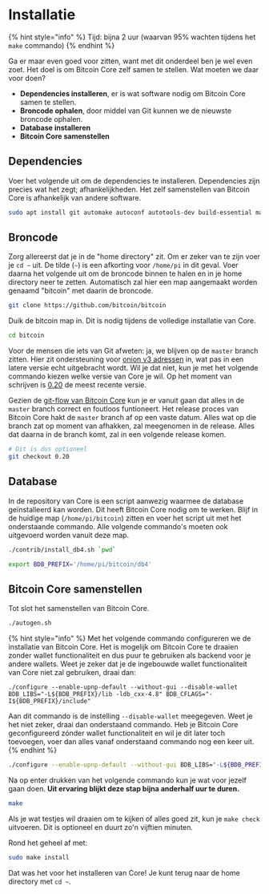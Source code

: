 # Installatie

{% hint style="info" %}
Tijd: bijna 2 uur \(waarvan 95% wachten tijdens het `make` commando\)
{% endhint %}

Ga er maar even goed voor zitten, want met dit onderdeel ben je wel even zoet. Het doel is om Bitcoin Core zelf samen te stellen. Wat moeten we daar voor doen?

-   **Dependencies installeren**, er is wat software nodig om Bitcoin Core samen te stellen.
-   **Broncode ophalen**, door middel van Git kunnen we de nieuwste broncode ophalen.
-   **Database installeren**
-   **Bitcoin Core samenstellen**

## Dependencies

Voer het volgende uit om de dependencies te installeren. Dependencies zijn precies wat het zegt; afhankelijkheden. Het zelf samenstellen van Bitcoin Core is afhankelijk van andere software.

```bash
sudo apt install git automake autoconf autotools-dev build-essential make pkg-config protobuf-compiler libminiupnpc-dev libprotobuf-dev libdb++-dev libzmq3-dev libsqlite3-dev libboost-thread-dev libboost-test-dev libboost-all-dev libevent-dev libtool libssl-dev libboost-system-dev libboost-filesystem-dev -y
```

## Broncode

Zorg allereerst dat je in de "home directory" zit. Om er zeker van te zijn voer je `cd ~` uit. De tilde \(`~`\) is een afkorting voor `/home/pi` in dit geval. Voer daarna het volgende uit om de broncode binnen te halen en in je home directory neer te zetten. Automatisch zal hier een map aangemaakt worden genaamd "bitcoin" met daarin de broncode.

```bash
git clone https://github.com/bitcoin/bitcoin
```

Duik de bitcoin map in. Dit is nodig tijdens de volledige installatie van Core.

```bash
cd bitcoin
```

Voor de mensen die iets van Git afweten: ja, we blijven op de `master` branch zitten. Hier zit ondersteuning voor [onion v3 adressen](https://bitcoinmagazine.nl/2020/10/bitcoin-core-tor-v3/) in, wat pas in een latere versie echt uitgebracht wordt. Wil je dat niet, kun je met het volgende commando kiezen welke versie van Core je wil. Op het moment van schrijven is [0.20](https://github.com/bitcoin/bitcoin/tags) de meest recente versie.

Gezien de [git-flow van Bitcoin Core](https://github.com/bitcoin/bitcoin/blob/master/CONTRIBUTING.md#decision-making-process) kun je er vanuit gaan dat alles in de `master` branch correct en foutloos funtioneert. Het release proces van Bitcoin Core hakt de `master` branch af op een vaste datum. Alles wat op die branch zat op moment van afhakken, zal meegenomen in de release. Alles dat daarna in de branch komt, zal in een volgende release komen.

```bash
# Dit is dus optioneel
git checkout 0.20
```

## Database

In de repository van Core is een script aanwezig waarmee de database geïnstalleerd kan worden. Dit heeft Bitcoin Core nodig om te werken. Blijf in de huidige map \(`/home/pi/bitcoin`\) zitten en voer het script uit met het onderstaande commando. Alle volgende commando's moeten ook uitgevoerd worden vanuit deze map.

```bash
./contrib/install_db4.sh `pwd`
```

```bash
export BDB_PREFIX='/home/pi/bitcoin/db4'
```

## Bitcoin Core samenstellen

Tot slot het samenstellen van Bitcoin Core.

```bash
./autogen.sh
```

{% hint style="info" %}
Met het volgende commando configureren we de installatie van Bitcoin Core. Het is mogelijk om Bitcoin Core te draaien zonder wallet functionaliteit en dus puur te gebruiken als backend voor je andere wallets. Weet je zeker dat je de ingebouwde wallet functionaliteit van Core niet zal gebruiken, draai dan:

`./configure --enable-upnp-default --without-gui --disable-wallet BDB_LIBS="-L${BDB_PREFIX}/lib -ldb_cxx-4.8" BDB_CFLAGS="-I${BDB_PREFIX}/include"`

Aan dit commando is de instelling `--disable-wallet` meegegeven. Weet je het niet zeker, draai dan onderstaand commando. Heb je Bitcoin Core geconfigureerd zónder wallet functionaliteit en wil je dit later toch toevoegen, voer dan alles vanaf onderstaand commando nog een keer uit.
{% endhint %}

```bash
./configure --enable-upnp-default --without-gui BDB_LIBS="-L${BDB_PREFIX}/lib -ldb_cxx-4.8" BDB_CFLAGS="-I${BDB_PREFIX}/include"
```

Na op enter drukken van het volgende commando kun je wat voor jezelf gaan doen. **Uit ervaring blijkt deze stap bijna anderhalf uur te duren.**

```bash
make
```

Als je wat testjes wil draaien om te kijken of alles goed zit, kun je `make check` uitvoeren. Dit is optioneel en duurt zo'n vijftien minuten.

Rond het geheel af met:

```bash
sudo make install
```

Dat was het voor het installeren van Core! Je kunt terug naar de home directory met `cd ~`.
